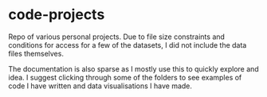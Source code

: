 # code-projects
Repo of various personal projects. Due to file size constraints and conditions for access for a few of the datasets, I did not include the data files themselves.

The documentation is also sparse as I mostly use this to quickly explore and idea. I suggest clicking through some of the folders to see examples of code I have written and data visualisations I have made.

